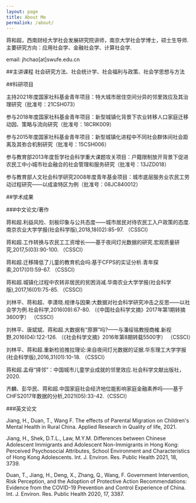 ```yaml
---
layout: page
title: About Me
permalink: /about/
---
```


蒋和超，西南财经大学社会发展研究院讲师，南京大学社会学博士，硕士生导师.主要研究方向：应用社会学、金融社会学、计算社会学.

email: jhchao[at]swufe.edu.cn


##主讲课程
社会研究方法、社会统计学、社会福利与政策、社会学思想与方法


##科研项目

主持2021年度国家社科基金青年项目：特大城市居住空间分异的邻里效应及其治理研究（批准号：21CSH073）

参与2018年度国家社科基金青年项目：新型城镇化背景下农业转移人口家庭迁移动因、策略与流向研究（批准号：18CRK009）

参与2015年度国家社科基金青年项目：新型城镇化进程中不同社会群体间社会距离及其弥合机制研究（批准号：15CSH006）

参与教育部2013年度哲学社会科学重大课题攻关项目：户籍限制放开背景下促进农民工中小城市社会融合的社会管理和服务研究（批准号：13JZD018）

参与教育部人文社会科学研究2008年度青年基金项目：城市底层服务业农民工劳动过程研究——以成渝特区为例（批准号：08JC840012）


##学术成果

###中文论文/著作

蒋和超.利益风险、刻板印象与公共态度——城市居民对待农民工入户政策的态度.南京农业大学学报(社会科学版),2018,18(02):85-97. （CSSCI）

蒋和超.工作转换与农民工工资增长——基于夜间灯光数据的研究.宏观质量研究,2017,5(03):90-100. （CSSCI）

蒋和超.迁移降低了儿童的教育机会吗:基于CFPS的实证分析.青年探索,2017(01):59-67. （CSSCI）

蒋和超.城镇化过程中农转非居民的贫困消减.华南农业大学学报(社会科学版),2017,16(01):75-85. （CSSCI）

刘林平、蒋和超、李潇晓.规律与因果:大数据对社会科学研究冲击之反思——以社会学为例.社会科学,2016(09):67-80. （《中国社会科学文摘》2017年第1期转摘3600字） （CSSCI）

刘林平、唐斌斌、蒋和超.大数据有“原罪”吗?——与潘绥铭教授商榷.新视野,2016(04):122-126. （《社会科学文摘》2016年第8期转载5500字） （CSSCI）

刘林平、蒋和超.重新检验推拉理论:来自夜间灯光数据的证据.华东理工大学学报(社会科学版),2016,31(01):10-18. （CSSCI）

蒋和超.孟母“择邻”：中国城市儿童学业成就的邻里效应.社会科学文献出版社，2020.

齐麟、彭华民、蒋和超.中国家庭社会经济地位能影响家庭金融素养吗——基于CHFS2017年数据的分析,2021(05):33-42.（CSSCI）


###英文论文

Jiang, H., Duan, T., Wang F. The effects of Parental Migration on Children's Mental Health in Rural China. Applied Research in Quality of life, 2021.

Jiang, H., Shek, D.T.L., Law, M.Y.M. Differences between Chinese Adolescent Immigrants and Adolescent Non-Immigrants in Hong Kong: Perceived Psychosocial Attributes, School Environment and Characteristics of Hong Kong Adolescents. Int. J. Environ. Res. Public Health 2021, 18, 3739. 

Duan, T., Jiang, H., Deng, X., Zhang, Q., Wang, F. Government Intervention, Risk Perception, and the Adoption of Protective Action Recommendations: Evidence from the COVID-19 Prevention and Control Experience of China. Int. J. Environ. Res. Public Health 2020, 17, 3387. 

